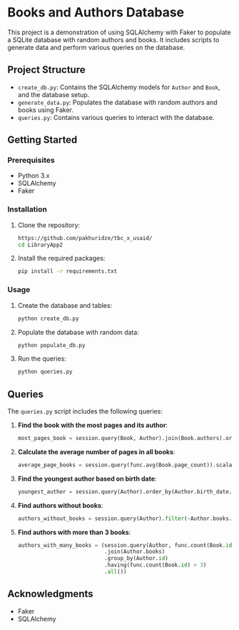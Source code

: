 # Books and Authors Database

This project is a demonstration of using SQLAlchemy with Faker to populate a SQLite database with random authors and books. It includes scripts to generate data and perform various queries on the database.

## Project Structure

- `create_db.py`: Contains the SQLAlchemy models for `Author` and `Book`, and the database setup.
- `generate_data.py`: Populates the database with random authors and books using Faker.
- `queries.py`: Contains various queries to interact with the database.

## Getting Started

### Prerequisites

- Python 3.x
- SQLAlchemy
- Faker

### Installation

1. Clone the repository:
    ```sh
    https://github.com/pakhuridze/tbc_x_usaid/
    cd LibraryApp2
    ```

2. Install the required packages:
    ```sh
    pip install -r requirements.txt
    ```

### Usage

1. Create the database and tables:
    ```sh
    python create_db.py
    ```

2. Populate the database with random data:
    ```sh
    python populate_db.py
    ```

3. Run the queries:
    ```sh
    python queries.py
    ```

## Queries

The `queries.py` script includes the following queries:

1. **Find the book with the most pages and its author**:
    ```python
    most_pages_book = session.query(Book, Author).join(Book.authors).order_by(Book.page_count.desc()).first()
    ```

2. **Calculate the average number of pages in all books**:
    ```python
    average_page_books = session.query(func.avg(Book.page_count)).scalar()
    ```

3. **Find the youngest author based on birth date**:
    ```python
    youngest_author = session.query(Author).order_by(Author.birth_date.desc()).first()
    ```

4. **Find authors without books**:
    ```python
    authors_without_books = session.query(Author).filter(~Author.books.any()).all()
    ```

5. **Find authors with more than 3 books**:
    ```python
    authors_with_many_books = (session.query(Author, func.count(Book.id).label('book_count'))
                               .join(Author.books)
                               .group_by(Author.id)
                               .having(func.count(Book.id) > 3)
                               .all())
    ```

## Acknowledgments

- Faker
- SQLAlchemy

